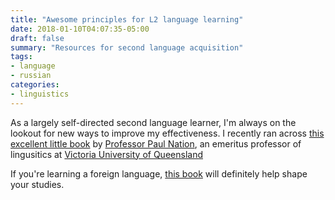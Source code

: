 ```yaml
---
title: "Awesome principles for L2 language learning"
date: 2018-01-10T04:07:35-05:00
draft: false
summary: "Resources for second language acquisition"
tags:
- language
- russian
categories:
- linguistics
---
```

As a largely self-directed second language learner, I'm always on the lookout for new ways to improve my effectiveness. I recently ran across [this excellent little book](https://www.victoria.ac.nz/lals/about/staff/publications/paul-nation/foreign-language_1125.pdf) by [Professor Paul Nation](https://www.victoria.ac.nz/lals/about/staff/paul-nation), an emeritus professor of lingusitics at [Victoria University of Queensland](https://www.victoria.ac.nz/explore/study-areas/linguistics/overview)

If you're learning a foreign language, [this book](https://www.victoria.ac.nz/lals/about/staff/publications/paul-nation/foreign-language_1125.pdf) will definitely help shape your studies.
